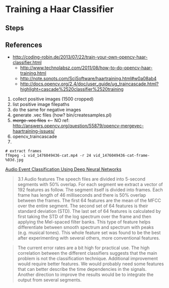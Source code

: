 
# Training a Haar Classifier

## Steps

## References
* http://coding-robin.de/2013/07/22/train-your-own-opencv-haar-classifier.html
    * http://www.technolabsz.com/2011/08/how-to-do-opencv-haar-training.html
    * http://note.sonots.com/SciSoftware/haartraining.html#w0a08ab4
    * http://docs.opencv.org/2.4/doc/user_guide/ug_traincascade.html?highlight=cascade%2520classifier%2520training

1. collect positive images (1500 cropped)
  1. list positive image filepaths
2. do the same for negative images
3. generate .vec files (how? bin/createsamples.pl)
4. ~~merge .vec files~~  <-- NO ref: http://answers.opencv.org/question/55879/opencv-mergevec-haartraining-issues/
5. opencv_traincascade
6. 

    # extract frames
    ffmpeg -i vid_1476049436-cat.mp4 -r 24 vid_1476049436-cat-frame-%03d.jpg

[Audio Event Classification Using Deep Neural Networks](http://smartfp7.eu/sites/default/files/field/files/page/Audio_classification_IS13.v1.03.final_.pdf)

> 3.1 Audio features
> The speech files are divided into 5-second segments with 50%
> overlap. For each segment we extract a vector of 192 features
> as follow. The segment itself is divided into frames. Each
> frame has length of 46 milliseconds and there is 50% overlap
> between the frames. The first 64 features are the mean of the
> MFCC over the entire segment. The second set of 64 features
> is their standard deviation (STD). The last set of 64 features is
> calculated by first taking the STD of the log spectrum over the
> frame and then applying the Mel-spaced filter banks. This type
> of feature helps differentiate between smooth spectrum and
> spectrum with peaks (e.g. musical tones).
> This whole feature set was found to be the best after
> experimenting with several others, more conventional features.

> The current error rates are a bit high for practical use. The
> high correlation between the different classifiers suggests that
> the main problem is not the classification technique.
> Additional improvement would require better features. We
> would probably need some features that can better describe
> the time dependencies in the signals. Another direction to
> improve the results would be to integrate the output from
> several segments.



